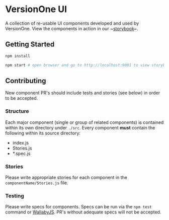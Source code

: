 # VersionOne UI

A collection of re-usable UI components developed and used by VersionOne. View the components in action in our ~[storybook](https://andrew-codes.github.io/component-ui)~.

## Getting Started

```bash
npm install

npm start # open browser and go to http://localhost:9001 to view storybook
```

## Contributing

New component PR's should include tests and stories (see below) in order to be accepted.

### Structure

Each major component (single or group of related components) is contained within its own directory under `./src`. Every component **must** contain the following within its source directory:

- index.js
- Stories.js
- *.spec.js

### Stories

Please write appropriate stories for each component in the `componentName/Stories.js` file.

### Testing

Please write specs for components. Specs can be run via the `npm test` command or [WallabyJS](https://wallabyjs.com/). PR's without adequate specs will not be accepted.